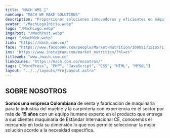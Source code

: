 ```yaml
---
title: "MACH WMS 🧰"
nomComp: "MACH WE MAKE SOLUTIONS"
description: "Proporcionar soluciones innovadoras y eficientes en máquinas enchapadoras, optimizando la productividad y calidad para nuestros clientes."
avatar: "/MachLogoInicio.webp"
logo: "/MachLogo.webp"
imgaPost: "/MachPost.webp"
imga: "/MachWeb.webp"
link: "https://mach.com.co/"
face: "https://www.facebook.com/people/Market-Nutrition/100051715185717/"
ins: "https://www.instagram.com/market_nutrition/?hl=es"
titleweb: "www./mach.com.co"
linkQuines: "https://mach.com.co/nosotros/"
tags: ["WordPress", "PHP", "JavaScript", "CSS", "HTML", "MYSQL"]
layout: "../../layouts/ProjLayout.astro"
---
```

## SOBRE NOSOTROS

**Somos una empresa Colombiana** de venta y fabricación de maquinaria para la industria del mueble y la carpintería con experiencia en el sector por más de **15 años** con un equipo humano experto en el producto que entrega a sus clientes maquinaria de Estándar Internacional CE, conocemos el mercando en toda su dimensión lo que nos permite seleccionar la mejor solución acorde a la necesidad especifica.
